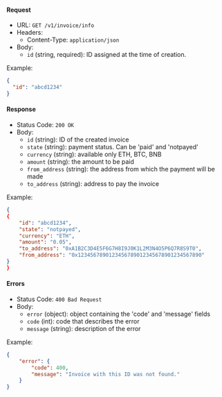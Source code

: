 #### Request

- URL: `GET /v1/invoice/info`
- Headers:
  - Content-Type: `application/json`
- Body:
  - `id` (string, required): ID assigned at the time of creation.

Example:

```json
{
  "id": "abcd1234"
}
```

#### Response

- Status Code: `200 OK`
- Body:
  - `id` (string): ID of the created invoice
  - `state` (string): payment status. Can be 'paid' and 'notpayed'
  - `currency` (string): available only ETH, BTC, BNB
  - `amount` (string): the amount to be paid
  - `from_address` (string): the address from which the payment will be made
  - `to_address` (string): address to pay the invoice

Example:

```json
{
{
    "id": "abcd1234",
    "state": "notpayed",
    "currency": "ETH",
    "amount": "0.05",
    "to_address": "0xA1B2C3D4E5F6G7H8I9J0K1L2M3N4O5P6Q7R8S9T0",
    "from_address": "0x1234567890123456789012345678901234567890"
}
}
```

#### Errors

- Status Code: `400 Bad Request`
- Body:
  - `error` (object): object containing the 'code' and 'message' fields
  - `code` (int): code that describes the error
  - `message` (string): description of the error

Example:

```json
{
    "error": {
        "code": 400,
        "message": "Invoice with this ID was not found."
    }
}
```